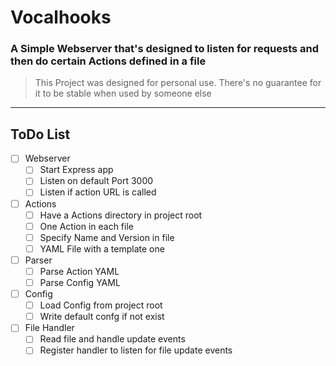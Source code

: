 # Vocalhooks

### A Simple Webserver that's designed to listen for requests and then do certain Actions defined in a file

> This Project was designed for personal use. There's no guarantee for it to be stable when used by someone else

---

## ToDo List

-   [ ] Webserver
    -   [ ] Start Express app
    -   [ ] Listen on default Port 3000
    -   [ ] Listen if action URL is called
-   [ ] Actions
    -   [ ] Have a Actions directory in project root
    -   [ ] One Action in each file
    -   [ ] Specify Name and Version in file
    -   [ ] YAML File with a template one
-   [ ] Parser
    -   [ ] Parse Action YAML
    -   [ ] Parse Config YAML
-   [ ] Config
    -   [ ] Load Config from project root
    -   [ ] Write default confg if not exist
-   [ ] File Handler
    -   [ ] Read file and handle update events
    -   [ ] Register handler to listen for file update events

